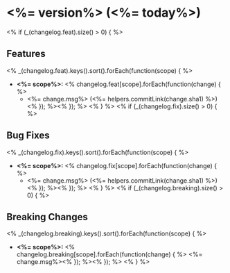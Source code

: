 # <%= version%> (<%= today%>)
<% if (_(changelog.feat).size() > 0) { %>
## Features
<% _(changelog.feat).keys().sort().forEach(function(scope) { %>
- **<%= scope%>:** <% changelog.feat[scope].forEach(function(change) { %>
  - <%= change.msg%> (<%= helpers.commitLink(change.sha1) %>)  <% }); %><% }); %> <% } %>
<% if (_(changelog.fix).size() > 0) { %>
## Bug Fixes
<% _(changelog.fix).keys().sort().forEach(function(scope) { %>
- **<%= scope%>:** <% changelog.fix[scope].forEach(function(change) { %>
  - <%= change.msg%> (<%= helpers.commitLink(change.sha1) %>)  <% }); %><% }); %> <% } %>
<% if (_(changelog.breaking).size() > 0) { %>
## Breaking Changes
<% _(changelog.breaking).keys().sort().forEach(function(scope) { %>
- **<%= scope%>:** <% changelog.breaking[scope].forEach(function(change) { %>
<%= change.msg%><% }); %><% }); %> <% } %>
  
